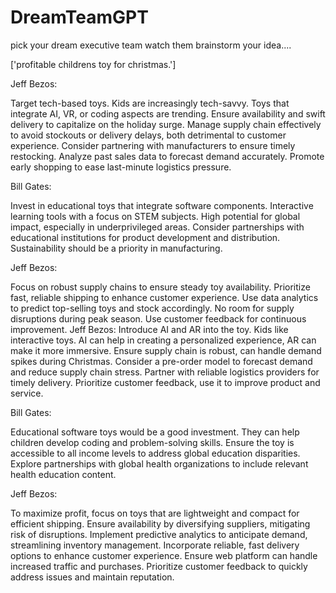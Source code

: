 # DreamTeamGPT

pick your dream executive team watch them brainstorm your idea....

['profitable childrens toy for christmas.']

Jeff Bezos:

Target tech-based toys. Kids are increasingly tech-savvy. Toys that integrate AI, VR, or coding aspects are trending.
Ensure availability and swift delivery to
capitalize on the holiday surge. Manage supply chain effectively to avoid stockouts or delivery delays, both detrimental
to customer experience. Consider partnering with
manufacturers to ensure timely restocking. Analyze past sales data to forecast demand accurately. Promote early shopping
to ease last-minute logistics pressure.

Bill Gates:

Invest in educational toys that integrate software components. Interactive learning tools with a focus on STEM subjects.
High potential for global impact,
especially in underprivileged areas. Consider partnerships with educational institutions for product development and
distribution. Sustainability should be a priority in
manufacturing.

Jeff Bezos:

Focus on robust supply chains to ensure steady toy availability. Prioritize fast, reliable shipping to enhance customer
experience. Use data analytics to
predict top-selling toys and stock accordingly. No room for supply disruptions during peak season. Use customer feedback
for continuous improvement.
Jeff Bezos: Introduce AI and AR into the toy. Kids like interactive toys. AI can help in creating a personalized
experience, AR can make it more immersive. Ensure supply
chain is robust, can handle demand spikes during Christmas. Consider a pre-order model to forecast demand and reduce
supply chain stress. Partner with reliable logistics providers
for timely delivery. Prioritize customer feedback, use it to improve product and service.

Bill Gates:

Educational software toys would be a good investment. They can help children develop coding and problem-solving skills.
Ensure the toy is accessible to all
income levels to address global education disparities. Explore partnerships with global health organizations to include
relevant health education content.

Jeff Bezos:

To maximize profit, focus on toys that are lightweight and compact for efficient shipping. Ensure availability by
diversifying suppliers, mitigating risk of
disruptions. Implement predictive analytics to anticipate demand, streamlining inventory management. Incorporate
reliable, fast delivery options to enhance customer experience.
Ensure web platform can handle increased traffic and purchases. Prioritize customer feedback to quickly address issues
and maintain reputation.